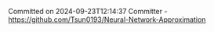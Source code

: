Committed on 2024-09-23T12:14:37 
Committer - https://github.com/Tsun0193/Neural-Network-Approximation
